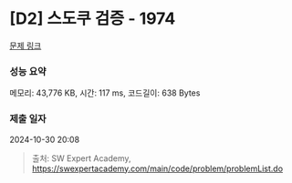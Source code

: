 # [D2] 스도쿠 검증 - 1974 

[문제 링크](https://swexpertacademy.com/main/code/problem/problemDetail.do?contestProbId=AV5Psz16AYEDFAUq) 

### 성능 요약

메모리: 43,776 KB, 시간: 117 ms, 코드길이: 638 Bytes

### 제출 일자

2024-10-30 20:08



> 출처: SW Expert Academy, https://swexpertacademy.com/main/code/problem/problemList.do